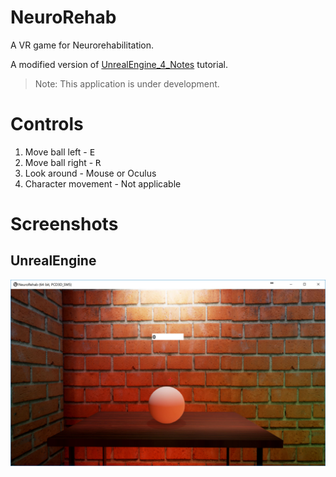 # NeuroRehab
A VR game for Neurorehabilitation.

A modified version of [UnrealEngine_4_Notes](https://github.com/akshaybabloo/UnrealEngine_4_Notes) tutorial.

> Note: This application is under development.

# Controls

1. Move ball left - <kbd>E</kbd>
2. Move ball right - <kbd>R</kbd>
3. Look around - Mouse or Oculus
4. Character movement - Not applicable

# Screenshots

## UnrealEngine

![NeuroRehab](https://github.com/akshaybabloo/NeuroRehab/raw/master/UnrealEngine/Screenshots/NeuroRehab.JPG)

